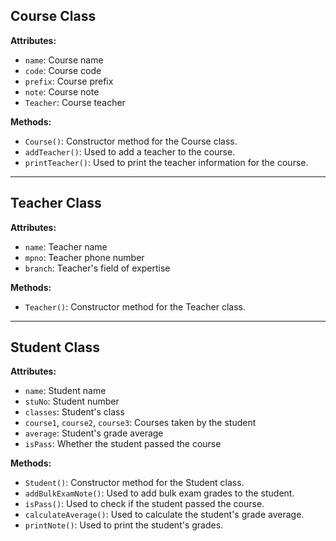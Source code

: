 ## Course Class

**Attributes:**

- `name`: Course name
- `code`: Course code
- `prefix`: Course prefix
- `note`: Course note
- `Teacher`: Course teacher

**Methods:**

- `Course()`: Constructor method for the Course class.
- `addTeacher()`: Used to add a teacher to the course.
- `printTeacher()`: Used to print the teacher information for the course.

---

## Teacher Class

**Attributes:**

- `name`: Teacher name
- `mpno`: Teacher phone number
- `branch`: Teacher's field of expertise

**Methods:**

- `Teacher()`: Constructor method for the Teacher class.

---

## Student Class

**Attributes:**

- `name`: Student name
- `stuNo`: Student number
- `classes`: Student's class
- `course1`, `course2`, `course3`: Courses taken by the student
- `average`: Student's grade average
- `isPass`: Whether the student passed the course

**Methods:**

- `Student()`: Constructor method for the Student class.
- `addBulkExamNote()`: Used to add bulk exam grades to the student.
- `isPass()`: Used to check if the student passed the course.
- `calculateAverage()`: Used to calculate the student's grade average.
- `printNote()`: Used to print the student's grades.

